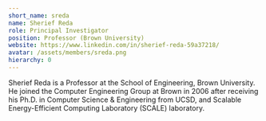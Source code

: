 ```yaml
---
short_name: sreda
name: Sherief Reda
role: Principal Investigator
position: Professor (Brown University)
website: https://www.linkedin.com/in/sherief-reda-59a37218/
avatar: /assets/members/sreda.png
hierarchy: 0
---
```

Sherief Reda is a Professor at the School of Engineering, Brown University. He joined the Computer Engineering Group at Brown in 2006 after receiving his Ph.D. in Computer Science & Engineering from UCSD, and Scalable Energy-Efficient Computing Laboratory (SCALE) laboratory.